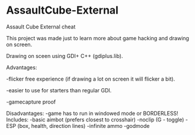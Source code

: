 # AssaultCube-External
Assault Cube External cheat

This project was made just to learn more about game hacking and drawing on screen.

Drawing on sceen using GDI+ C++ (gdiplus.lib).

  Advantages:
  
  -flicker free experience (if drawing a lot on screen it will flicker a bit).
  
  -easier to use for starters than regular GDI.
  
  -gamecapture proof

  Disadvantages:
  -game has to run in windowed mode or BORDERLESS!
Includes:
-basic aimbot (prefers closest to crosshair)
-noclip (G - toggle)
-ESP (box, health, direction lines)
-infinite ammo  -godmode
